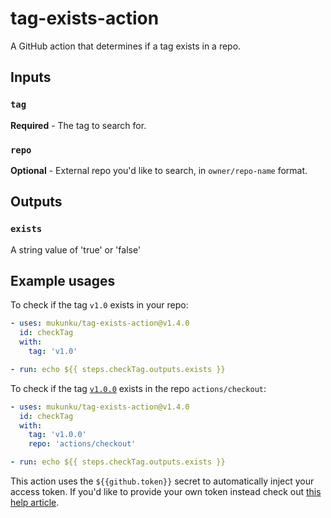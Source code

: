 # tag-exists-action
A GitHub action that determines if a tag exists in a repo.

## Inputs

### `tag` 

**Required** - The tag to search for.

### `repo`

**Optional** - External repo you'd like to search, in `owner/repo-name` format.

## Outputs

### `exists`

A string value of 'true' or 'false'

## Example usages

To check if the tag `v1.0` exists in your repo:
```yaml
- uses: mukunku/tag-exists-action@v1.4.0
  id: checkTag
  with: 
    tag: 'v1.0'

- run: echo ${{ steps.checkTag.outputs.exists }}
```

To check if the tag [`v1.0.0`](https://github.com/actions/checkout/releases/tag/v1.0.0) exists in the repo `actions/checkout`:
```yaml
- uses: mukunku/tag-exists-action@v1.4.0
  id: checkTag
  with: 
    tag: 'v1.0.0'
    repo: 'actions/checkout'

- run: echo ${{ steps.checkTag.outputs.exists }}
```

This action uses the `${{github.token}}` secret to automatically inject your access token. If you'd like to provide your own token instead check out [this help article](https://github.com/mukunku/tag-exists-action/wiki/Setting-the-GITHUB_TOKEN-explicitly).
